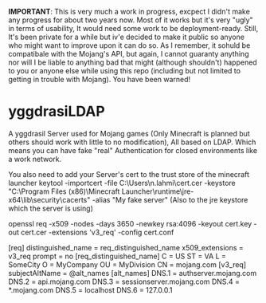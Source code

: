 **IMPORTANT**: This is very much a work in progress, excpect I didn't make any progress for about two years now. Most of it works but it's very "ugly" in terms of usability, It would need some work to be deployment-ready. Still, It's been private for a while but iv'e decided to make it public so anyone who might want to improve upon it can do so.
As I remember, it sohuld be compatibale with the Mojang's API, but again, I cannot guaranty anything nor will I be liable to anything bad that might (although shouldn't) happened to you or anyone else while using this repo (including but not limited to getting in trouble with Mojang). You have been warned!

# yggdrasiLDAP
A yggdrasil Server used for Mojang games (Only Minecraft is planned but others should work with little to no modification), All based on LDAP. Which means you can have fake "real" Authentication for closed environments like a work network. 


You also need to add your Server's cert to the trust store of the minecraft launcher
keytool -importcert -file C:\Users\n.lahmi\cert.cer -keystore "C:\Program Files (x86)\Minecraft Launcher\runtime\jre-x64\lib\security\cacerts" -alias "My fake server"
(Also to the jre keystore which the server is using)




 openssl req -x509 -nodes -days 3650 -newkey rsa:4096 -keyout cert.key -out cert.cer -extensions 'v3_req' -config cert.conf
 
 [req]
distinguished_name = req_distinguished_name
x509_extensions = v3_req
prompt = no
[req_distinguished_name]
C = US
ST = VA
L = SomeCity
O = MyCompany
OU = MyDivision
CN = mojang.com
[v3_req]
subjectAltName = @alt_names
[alt_names]
DNS.1 = authserver.mojang.com
DNS.2 = api.mojang.com
DNS.3 = sessionserver.mojang.com
DNS.4 = *.mojang.com
DNS.5 = localhost
DNS.6 = 127.0.0.1
